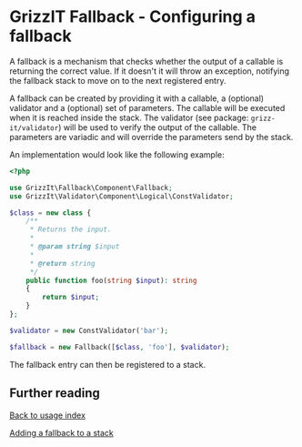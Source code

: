 # GrizzIT Fallback - Configuring a fallback

A fallback is a mechanism that checks whether the output of a callable is
returning the correct value. If it doesn't it will throw an exception, notifying
the fallback stack to move on to the next registered entry.

A fallback can be created by providing it with a callable, a (optional)
validator and a (optional) set of parameters. The callable will be executed
when it is reached inside the stack. The validator (see package:
`grizz-it/validator`) will be used to verify the output of the callable. The
parameters are variadic and will override the parameters send by the stack.

An implementation would look like the following example:
```php
<?php

use GrizzIt\Fallback\Component\Fallback;
use GrizzIt\Validator\Component\Logical\ConstValidator;

$class = new class {
    /**
     * Returns the input.
     *
     * @param string $input
     *
     * @return string
     */
    public function foo(string $input): string
    {
        return $input;
    }
};

$validator = new ConstValidator('bar');

$fallback = new Fallback([$class, 'foo'], $validator);
```

The fallback entry can then be registered to a stack.

## Further reading

[Back to usage index](index.md)

[Adding a fallback to a stack](adding-a-fallback-to-a-stack.md)
